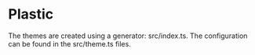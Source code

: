# Plastic
The themes are created using a generator: src/index.ts. The configuration can be found in the src/theme.ts files.
